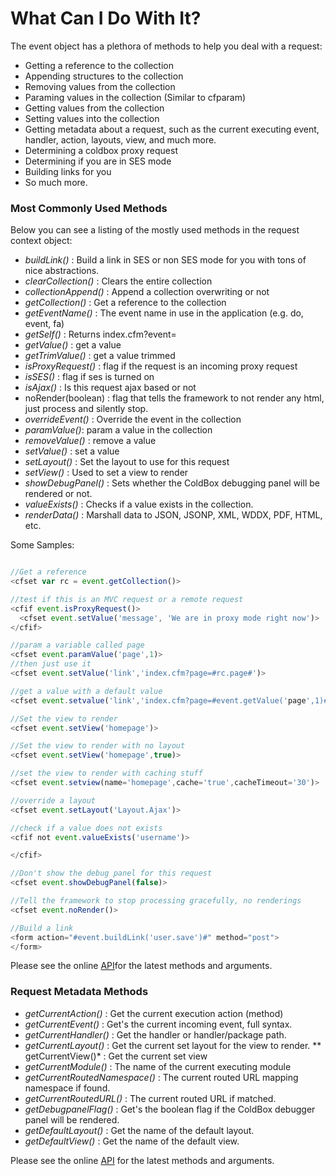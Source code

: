 # What Can I Do With It?

The event object has a plethora of methods to help you deal with a request:

* Getting a reference to the collection
* Appending structures to the collection
* Removing values from the collection
* Paraming values in the collection (Similar to cfparam)
* Getting values from the collection
* Setting values into the collection
* Getting metadata about a request, such as the current executing event, handler, action, layouts, view, and much more.
* Determining a coldbox proxy request
* Determining if you are in SES mode
* Building links for you
* So much more.


### Most Commonly Used Methods

Below you can see a listing of the mostly used methods in the request context object:

* *buildLink()* : Build a link in SES or non SES mode for you with tons of nice abstractions.
* *clearCollection()* : Clears the entire collection
* *collectionAppend()* : Append a collection overwriting or not
* *getCollection()* : Get a reference to the collection
* *getEventName()* : The event name in use in the application (e.g. do, event, fa)
* *getSelf()* : Returns index.cfm?event=
* *getValue()* : get a value
* *getTrimValue()* : get a value trimmed
* *isProxyRequest()* : flag if the request is an incoming proxy request
* *isSES()* : flag if ses is turned on
* *isAjax()* : Is this request ajax based or not
* noRender(boolean) : flag that tells the framework to not render any html, just process and silently stop.
* *overrideEvent()* : Override the event in the collection
* *paramValue()*: param a value in the collection
* *removeValue()* : remove a value
* *setValue()* : set a value
* *setLayout()* : Set the layout to use for this request
* *setView()* : Used to set a view to render
* *showDebugPanel()* : Sets whether the ColdBox debugging panel will be rendered or not.
* *valueExists()* : Checks if a value exists in the collection.
* *renderData()* : Marshall data to JSON, JSONP, XML, WDDX, PDF, HTML, etc.


Some Samples:

```js

//Get a reference
<cfset var rc = event.getCollection()>

//test if this is an MVC request or a remote request
<cfif event.isProxyRequest()>
  <cfset event.setValue('message', 'We are in proxy mode right now')>
</cfif>

//param a variable called page
<cfset event.paramValue('page',1)>
//then just use it
<cfset event.setValue('link','index.cfm?page=#rc.page#')>

//get a value with a default value
<cfset event.setvalue('link','index.cfm?page=#event.getValue('page',1)#')>

//Set the view to render
<cfset event.setView('homepage')>

//Set the view to render with no layout
<cfset event.setView('homepage',true)>

//set the view to render with caching stuff
<cfset event.setview(name='homepage',cache='true',cacheTimeout='30')>

//override a layout
<cfset event.setLayout('Layout.Ajax')>

//check if a value does not exists
<cfif not event.valueExists('username')>

</cfif>

//Don't show the debug panel for this request
<cfset event.showDebugPanel(false)>

//Tell the framework to stop processing gracefully, no renderings
<cfset event.noRender()>

//Build a link
<form action="#event.buildLink('user.save')#" method="post">
</form>
```

Please see the online [API](http://www.coldbox.org/api)for the latest methods and arguments.

### Request Metadata Methods

* *getCurrentAction()* : Get the current execution action (method)
* *getCurrentEvent()* : Get's the current incoming event, full syntax.
* *getCurrentHandler()* : Get the handler or handler/package path.
* *getCurrentLayout()* : Get the current set layout for the view to render.
** getCurrentView()* : Get the current set view 
* *getCurrentModule()* : The name of the current executing module
* *getCurrentRoutedNamespace()* : The current routed URL mapping namespace if found.
* *getCurrentRoutedURL()* : The current routed URL if matched.
* *getDebugpanelFlag()* : Get's the boolean flag if the ColdBox debugger panel will be rendered.
* *getDefaultLayout()* : Get the name of the default layout.
* *getDefaultView()* : Get the name of the default view.

Please see the online [API](http://www.coldbox.org/api) for the latest methods and arguments.